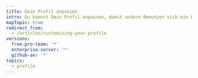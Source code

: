 ```yaml
---
title: Dein Profil anpassen
intro: Du kannst Dein Profil anpassen, damit andere Benutzer sich ein besseres Bild von Deiner Person und Deiner Arbeit machen können.
mapTopic: true
redirect_from:
  - /articles/customizing-your-profile
versions:
  free-pro-team: '*'
  enterprise-server: '*'
  github-ae: '*'
topics:
  - profile
---
```



